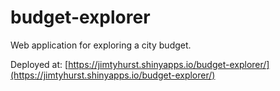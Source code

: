 # budget-explorer
Web application for exploring a city budget.

Deployed at: [https://jimtyhurst.shinyapps.io/budget-explorer/](https://jimtyhurst.shinyapps.io/budget-explorer/)
